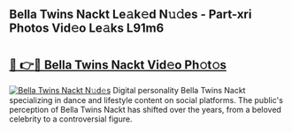 ## Bella Twins Nackt Le𝚊k𝚎d N𝚞𝚍es - Part-xri Photos Vid𝚎o Le𝚊ks L91m6

# <h2><a href="http://fb2us44.evod.top/?m=Bella+Twins+Nackt">🔗 👉🔴 Bella Twins Nackt Vid𝚎o Ph𝚘t𝚘s</a></h2>

[![Bella Twins Nackt N𝚞d𝚎s](https://i.imgur.com/8V9OHl7.gif)](http://fb2us44.evod.top/?m=Bella+Twins+Nackt)
Digital personality Bella Twins Nackt specializing in dance and lifestyle content on social platforms. The public's perception of Bella Twins Nackt has shifted over the years, from a beloved celebrity to a controversial figure. 
